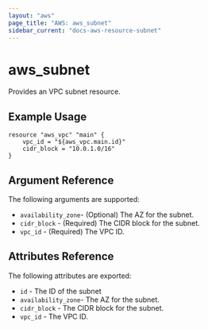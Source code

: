 ```yaml
---
layout: "aws"
page_title: "AWS: aws_subnet"
sidebar_current: "docs-aws-resource-subnet"
---
```


# aws\_subnet

Provides an VPC subnet resource.

## Example Usage

```
resource "aws_vpc" "main" {
    vpc_id = "${aws_vpc.main.id}"
    cidr_block = "10.0.1.0/16"
}
```

## Argument Reference

The following arguments are supported:

* `availability_zone`- (Optional) The AZ for the subnet.
* `cidr_block` - (Required) The CIDR block for the subnet.
* `vpc_id` - (Required) The VPC ID.

## Attributes Reference

The following attributes are exported:

* `id` - The ID of the subnet
* `availability_zone`- The AZ for the subnet.
* `cidr_block` - The CIDR block for the subnet.
* `vpc_id` - The VPC ID.

